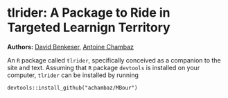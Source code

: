# tlrider: A Package to Ride in Targeted Learnign Territory

__Authors:__ [David Benkeser](https://www.benkeserstatistics.com/), [Antoine
Chambaz](http://www.math-info.univ-paris5.fr/~chambaz/)

 
An `R` package called `tlrider`, specifically  conceived as a companion to the
site  and text.  Assuming that  `R` package  `devtools` is  installed on  your
computer, `tlrider` can be installed by running

```
devtools::install_github("achambaz/MBour")
```


